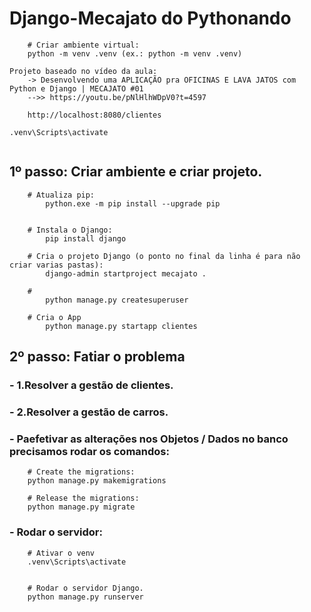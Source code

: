# Django-Mecajato do Pythonando

```
    # Criar ambiente virtual:
    python -m venv .venv (ex.: python -m venv .venv)

Projeto baseado no vídeo da aula: 
    -> Desenvolvendo uma APLICAÇÃO pra OFICINAS E LAVA JATOS com Python e Django | MECAJATO #01
    -->> https://youtu.be/pNlHlhWDpV0?t=4597
    
    http://localhost:8080/clientes

```


```
.venv\Scripts\activate
 
```



## 1º passo: Criar ambiente e criar projeto.
```
    # Atualiza pip:
        python.exe -m pip install --upgrade pip
        

    # Instala o Django: 
        pip install django

    # Cria o projeto Django (o ponto no final da linha é para não criar varias pastas):
        django-admin startproject mecajato .

    # 
        python manage.py createsuperuser

    # Cria o App  
        python manage.py startapp clientes  

```

## 2º passo: Fatiar o problema

### - 1.Resolver a gestão de clientes.

### - 2.Resolver a gestão de carros.



### - Paefetivar as alterações nos Objetos / Dados no banco precisamos rodar os comandos:
```
    # Create the migrations:
    python manage.py makemigrations

    # Release the migrations:
    python manage.py migrate

```


### - Rodar o servidor:
```
    # Ativar o venv
    .venv\Scripts\activate


    # Rodar o servidor Django.
    python manage.py runserver
```
